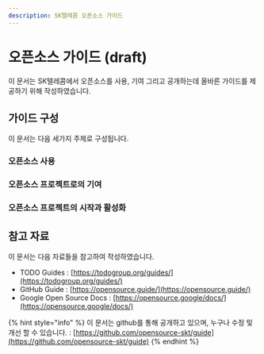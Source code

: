 ```yaml
---
description: SK텔레콤 오픈소스 가이드
---
```


# 오픈소스 가이드 \(draft\)

이 문서는 SK텔레콤에서 오픈소스를 사용, 기여 그리고 공개하는데 올바른 가이드를 제공하기 위해 작성하였습니다. 

## 가이드 구성

이 문서는 다음 세가지 주제로 구성됩니다.

### 오픈소스 사용

### 오픈소스 프로젝트로의 기여

### 오픈소스 프로젝트의 시작과 활성화

## 참고 자료

이 문서는 다음 자료들을 참고하여 작성하였습니다.

* TODO Guides : [https://todogroup.org/guides/](https://todogroup.org/guides/)
* GitHub Guide : [https://opensource.guide/](https://opensource.guide/)
* Google Open Source Docs : [https://opensource.google/docs/](https://opensource.google/docs/)

{% hint style="info" %}
이 문서는 github를 통해 공개하고 있으며, 누구나 수정 및 개선 할 수 있습니다. : [https://github.com/opensource-skt/guide](https://github.com/opensource-skt/guide)
{% endhint %}

